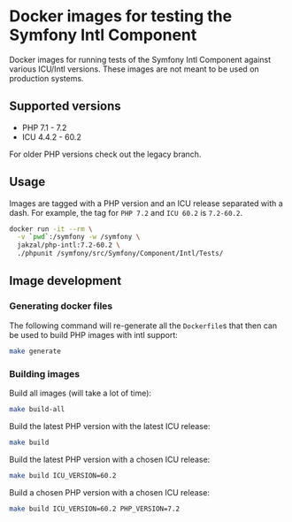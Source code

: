 # Docker images for testing the Symfony Intl Component

Docker images for running tests of the Symfony Intl Component against various
ICU/Intl versions. These images are not meant to be used on production systems.

## Supported versions

* PHP 7.1 - 7.2
* ICU 4.4.2 - 60.2

For older PHP versions check out the legacy branch.

## Usage

Images are tagged with a PHP version and an ICU release separated with a dash.
For example, the tag for `PHP 7.2` and `ICU 60.2` is `7.2-60.2`.

```bash
docker run -it --rm \
  -v `pwd`:/symfony -w /symfony \
  jakzal/php-intl:7.2-60.2 \
  ./phpunit /symfony/src/Symfony/Component/Intl/Tests/
```

## Image development

### Generating docker files

The following command will re-generate all the `Dockerfile`s that then can
be used to build PHP images with intl support:

```bash
make generate
```

### Building images

Build all images (will take a lot of time):

```bash
make build-all
```

Build the latest PHP version with the latest ICU release:

```bash
make build
```

Build the latest PHP version with a chosen ICU release:

```bash
make build ICU_VERSION=60.2
```

Build a chosen PHP version with a chosen ICU release:

```bash
make build ICU_VERSION=60.2 PHP_VERSION=7.2
```
